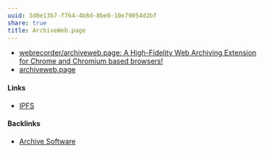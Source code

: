```yaml
---
uuid: 3d0e13b7-f764-4b8d-8be0-10e79054d2bf
share: true
title: ArchiveWeb.page
---
```

* [webrecorder/archiveweb.page: A High-Fidelity Web Archiving Extension for Chrome and Chromium based browsers!](https://github.com/webrecorder/archiveweb.page)
* [archiveweb.page](https://archiveweb.page/)

#### Links

* [IPFS](/e1636216-dee3-430e-949c-3b2c24c36701)

#### Backlinks

* [Archive Software](/b8a4c886-7f76-4224-8f96-3aed92189082)